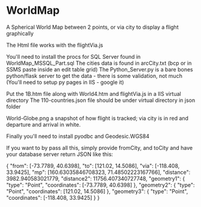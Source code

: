 # WorldMap
A Spherical World Map between 2 points, or via city to display a flight graphically

The Html file works with the flightVia.js 

You'll need to install the procs for SQL Server found in WorldMap_MSSQL_Part.sql
The cities data is found in arcCity.txt (bcp or in SSMS paste inside an edit table grid)
The Python_Server.py is a bare bones python/flask server to get the data - there is some validation, not much
(You'll need to setup py pages in IIS - google it)

Put the 1B.htm file along with World4.htm and flightVia.js in a IIS virtual directory
The 110-countries.json file should be under virtual directory in json folder

World-Globe.png a snapshot of how flight is tracked; via city is in red and departure and arrival in white.

Finally you'll need to install pyodbc and  Geodesic.WGS84

If you want to by pass all this, simply provide fromCity, and toCity and have your database server return JSON like this:

{
	"from": [-73.7789, 40.6398],
	"to": [121.02, 14.5086],
	"via": [-118.408, 33.9425],
	"mp": [160.63035846708323, 71.48502223167766],
	"distance": 3982.940583021779,
	"distance2": 11756.407340727748,
	"geometry1": {
		"type": "Point",
		"coordinates": [-73.7789, 40.6398]
	},
	"geometry2": {
		"type": "Point",
		"coordinates": [121.02, 14.5086]
	},
	"geometry3": {
		"type": "Point",
		"coordinates": [-118.408, 33.9425]
	}
}


